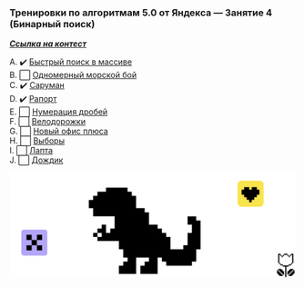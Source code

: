 ### Тренировки по алгоритмам 5.0 от Яндекса — Занятие 4 (Бинарный поиск)
[***Ссылка на контест***](https://contest.yandex.ru/contest/59542)

A. ✔️ [Быстрый поиск в массиве](A_Binary_search/A_Binary_search.go)        
B. ⬜ [Одномерный морской бой]()            
C. ✔️ [Саруман](C_Rainbow_Saruman/C_Rainbow_Saruman.go)           
D. ✔️ [Рапорт](D_Report/D_Report.go)        
E. ⬜ [Нумерация дробей]()        
F. ⬜ [Велодорожки]()     
G. ⬜ [Новый офис плюса]()     
H. ⬜ [Выборы]()                      
I. ⬜ [Лапта]()      
J. ⬜ [Дождик]()    

![end](../img/YY.png)